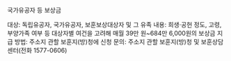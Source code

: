 국가유공자 등 보상금

대상: 독립유공자, 국가유공자, 보훈보상대상자 및 그 유족
내용: 희생·공헌 정도, 고령, 부양가족 여부 등 대상자별 여건을 고려해 매월 39만 원~684만 6,000원의 보상금 지급
방법: 주소지 관할 보훈지(방)청에 신청
문의: 주소지 관할 보훈지(방)청 및 보훈상담센터(전화 1577-0606)